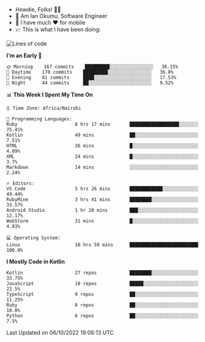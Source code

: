 
* Howdie, Folks! 👋🤓
* 🤪 Am Ian Okumu, Software Engineer
* 📱 I have much ❤️ for mobile
* 📈 This is what I have been doing:
  
<!-- <a href="https://otsembo.github.io/OtsemboPortfolio/" style="margin-right:.5%; margin-top=.5%;">
  <img align="center" src="https://github-readme-stats.vercel.app/api/top-langs/?username=otsembo&layout=compact" />
</a> -->

<!--START_SECTION:waka-->
![Lines of code](https://img.shields.io/badge/From%20Hello%20World%20I%27ve%20Written-778%20Thousand%20lines%20of%20code-blue)

**I'm an Early 🐤** 

```text
🌞 Morning    167 commits    █████████░░░░░░░░░░░░░░░░   36.15% 
🌆 Daytime    170 commits    █████████░░░░░░░░░░░░░░░░   36.8% 
🌃 Evening    81 commits     ████░░░░░░░░░░░░░░░░░░░░░   17.53% 
🌙 Night      44 commits     ██░░░░░░░░░░░░░░░░░░░░░░░   9.52%

```


📊 **This Week I Spent My Time On** 

```text
⌚︎ Time Zone: Africa/Nairobi

💬 Programming Languages: 
Ruby                     8 hrs 17 mins       ██████████████████░░░░░░░   75.41% 
Kotlin                   49 mins             ██░░░░░░░░░░░░░░░░░░░░░░░   7.51% 
HTML                     26 mins             █░░░░░░░░░░░░░░░░░░░░░░░░   4.09% 
XML                      24 mins             █░░░░░░░░░░░░░░░░░░░░░░░░   3.7% 
Markdown                 14 mins             ░░░░░░░░░░░░░░░░░░░░░░░░░   2.24%

🔥 Editors: 
VS Code                  5 hrs 26 mins       ████████████░░░░░░░░░░░░░   49.44% 
RubyMine                 3 hrs 41 mins       ████████░░░░░░░░░░░░░░░░░   33.57% 
Android Studio           1 hr 20 mins        ███░░░░░░░░░░░░░░░░░░░░░░   12.17% 
WebStorm                 31 mins             █░░░░░░░░░░░░░░░░░░░░░░░░   4.83%

💻 Operating System: 
Linux                    10 hrs 59 mins      █████████████████████████   100.0%

```

**I Mostly Code in Kotlin** 

```text
Kotlin                   27 repos            ████████░░░░░░░░░░░░░░░░░   33.75% 
JavaScript               18 repos            █████░░░░░░░░░░░░░░░░░░░░   22.5% 
TypeScript               9 repos             ██░░░░░░░░░░░░░░░░░░░░░░░   11.25% 
Ruby                     8 repos             ██░░░░░░░░░░░░░░░░░░░░░░░   10.0% 
Python                   6 repos             ██░░░░░░░░░░░░░░░░░░░░░░░   7.5%

```



 Last Updated on 06/10/2022 19:06:13 UTC
<!--END_SECTION:waka-->

<br />
<br />
<br />
<br />
<br />
  
  </div>
<!---
otsembo/otsembo is a ✨ special ✨ repository because its `README.md` (this file) appears on your GitHub profile.
You can click the Preview link to take a look at your changes.
--->

